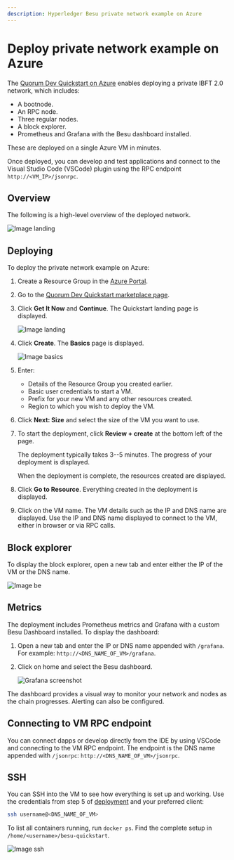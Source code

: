 ```yaml
---
description: Hyperledger Besu private network example on Azure
---
```


# Deploy private network example on Azure

The [Quorum Dev Quickstart on Azure](https://azuremarketplace.microsoft.com/en-us/marketplace/apps/consensys.quorum-dev-quickstart)
enables deploying a private IBFT 2.0 network, which includes:

* A bootnode.
* An RPC node.
* Three regular nodes.
* A block explorer.
* Prometheus and Grafana with the Besu dashboard installed.

These are deployed on a single Azure VM in minutes.

Once deployed, you can develop and test applications and connect to the Visual Studio Code (VSCode) plugin using the RPC
endpoint `http://<VM_IP>/jsonrpc`.

## Overview

The following is a high-level overview of the deployed network.

![Image landing](../../images/sampleNetworks-poa.png)

## Deploying

To deploy the private network example on Azure:

1. Create a Resource Group in the [Azure Portal](https://portal.azure.com).

1. Go to the [Quorum Dev Quickstart marketplace page](https://azuremarketplace.microsoft.com/en-us/marketplace/apps/consensys.quorum-dev-quickstart).

1. Click **Get It Now** and **Continue**.
   The Quickstart landing page is displayed.
   
    ![Image landing](../../images/mp_0_landing.png)

1. Click **Create**.
   The **Basics** page is displayed.

     ![Image basics](../../images/mp_1_basics.png)

1. Enter:

    * Details of the Resource Group you created earlier.
    * Basic user credentials to start a VM.
    * Prefix for your new VM and any other resources created.
    * Region to which you wish to deploy the VM.

1. Click **Next: Size** and select the size of the VM you want to use.

1. To start the deployment, click **Review + create** at the bottom left of the page.

    The deployment typically takes 3--5 minutes.
    The progress of your deployment is displayed.
   
    When the deployment is complete, the resources created are displayed.

1. Click **Go to Resource**.
   Everything created in the deployment is displayed.

1. Click on the VM name.
   The VM details such as the IP and DNS name are displayed.
   Use the IP and DNS name displayed to connect to the VM, either in browser or via RPC calls.

## Block explorer

To display the block explorer, open a new tab and enter either the IP of the VM or the DNS name.

![Image be](../../images/mp_8_block_explorer.png)

## Metrics

The deployment includes Prometheus metrics and Grafana with a custom Besu Dashboard installed.
To display the dashboard:

1. Open a new tab and enter the IP or DNS name appended with `/grafana`.
   For example: `http://<DNS_NAME_OF_VM>/grafana`.

1. Click on home and select the Besu dashboard.

    ![Grafana screenshot](../../images/mp_9_grafana.png)

The dashboard provides a visual way to monitor your network and nodes as the chain progresses.
Alerting can also be configured.

## Connecting to VM RPC endpoint

You can connect dapps or develop directly from the IDE by using VSCode and connecting to the VM RPC endpoint.
The endpoint is the DNS name appended with `/jsonrpc`: `http://<DNS_NAME_OF_VM>/jsonrpc`.

## SSH

You can SSH into the VM to see how everything is set up and working.
Use the credentials from step 5 of [deployment](#deploying) and your preferred client:

```bash
ssh username@<DNS_NAME_OF_VM>
```

To list all containers running, run `docker ps`.
Find the complete setup in `/home/<username>/besu-quickstart`.

![Image ssh](../../images/mp_10_ssh.png)
